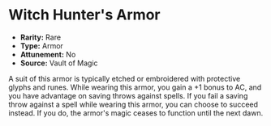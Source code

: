 # Witch Hunter's Armor

- **Rarity:** Rare
- **Type:** Armor
- **Attunement:** No
- **Source:** Vault of Magic

A suit of this armor is typically etched or embroidered with protective glyphs and runes. While wearing this armor, you gain a +1 bonus to AC, and you have advantage on saving throws against spells. If you fail a saving throw against a spell while wearing this armor, you can choose to succeed instead. If you do, the armor's magic ceases to function until the next dawn.
